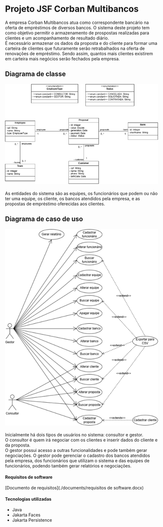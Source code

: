 # Projeto JSF Corban Multibancos
A empresa Corban Multibancos atua como correspondente bancário na oferta de empréstimos de diversos bancos. O sistema deste projeto tem como objetivo permitir o armazenamento de prospostas realizadas para clientes e um acompanhamento de resultado diário.<br>
É necessário armazenar os dados da proposta e do cliente para formar uma carteira de clientes que futuramente serão retrabalhados na oferta de renovações de empréstimo. Sendo assim, quantos mais clientes existirem em carteira mais negócios serão fechados pela empresa.


<h2>
	<p>Diagrama de classe</p>
	<img src="./documents/diagrama de classe.png"/>
</h2>
As entidades do sistema são as equipes, os funcionários que podem ou não ter uma equipe, os cliente, os bancos atendidos pela empresa, e as propostas de empréstimo oferecidas aos clientes.


<h2>
	<p>Diagrama de caso de uso</p>
	<img src="./documents/diagrama de caso de uso.png"/>
</h2>
Inicialmente há dois tipos de usuários no sistema: consultor e gestor.<br>
O consultor é quem irá negociar com os clientes e inserir dados do cliente e da proposta.<br>
O gestor possui acesso a outras funcionalidades e pode também gerar negociações. O gestor pode gerenciar o cadastro dos bancos atendidos pela empresa, dos funcionários que utilizam o sistema e das equipes de funcionários, podendo também gerar relatórios e negociações.

#### Requisitos de software
[Documento de requisitos](./documents/requisitos de software.docx)

#### Tecnologias utilizadas
- Java
- Jakarta Faces
- Jakarta Persistence
